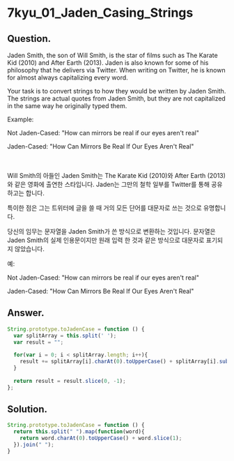 # 7kyu_01_Jaden_Casing_Strings

## Question. 
Jaden Smith, the son of Will Smith, is the star of films such as The Karate Kid (2010) and After Earth (2013). Jaden is also known for some of his philosophy that he delivers via Twitter. When writing on Twitter, he is known for almost always capitalizing every word.

Your task is to convert strings to how they would be written by Jaden Smith. The strings are actual quotes from Jaden Smith, but they are not capitalized in the same way he originally typed them.

Example:

Not Jaden-Cased: "How can mirrors be real if our eyes aren't real"

Jaden-Cased:     "How Can Mirrors Be Real If Our Eyes Aren't Real"

<br /><br />
Will Smith의 아들인 Jaden Smith는 The Karate Kid (2010)와 After Earth (2013)와 같은 영화에 출연한 스타입니다. Jaden는 그만의 철학 일부를 Twitter를 통해 공유하고는 합니다. 

특이한 점은 그는 트위터에 글을 쓸 때 거의 모든 단어를 대문자로 쓰는 것으로 유명합니다.

당신의 임무는 문자열을 Jaden Smith가 쓴 방식으로 변환하는 것입니다. 문자열은 Jaden Smith의 실제 인용문이지만 원래 입력 한 것과 같은 방식으로 대문자로 표기되지 않았습니다.

예:

Not Jaden-Cased: "How can mirrors be real if our eyes aren't real"

Jaden-Cased:     "How Can Mirrors Be Real If Our Eyes Aren't Real"

## Answer.
```javascript
String.prototype.toJadenCase = function () {
  var splitArray = this.split(' ');
  var result = "";
    
  for(var i = 0; i < splitArray.length; i++){
    result += splitArray[i].charAt(0).toUpperCase() + splitArray[i].substring(1, splitArray[i].length) + ' ';
  }
    
  return result = result.slice(0, -1);
};
```

## Solution.
```javascript
String.prototype.toJadenCase = function () { 
  return this.split(" ").map(function(word){
    return word.charAt(0).toUpperCase() + word.slice(1);
  }).join(" ");
}
```


